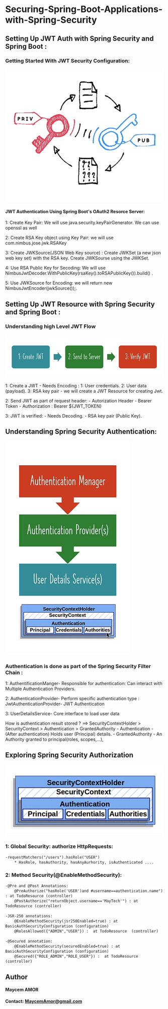 # Securing-Spring-Boot-Applications-with-Spring-Security

## Setting Up JWT Auth with Spring Security and Spring Boot : 

### Getting Started With JWT Security Configuration: 

![alt text](<Getting Started With JWT Security Configuration.PNG>)


#### JWT Authentication Using Spring Boot's OAuth2 Resorce Server: 

1: Create Key Pair: We will use java.security.keyPairGenerator.
                    We can use openssl as well

2: Create RSA Key object using Key Pair:  we will use com.nimbus.jose.jwk.RSAKey

3: Create JWKSource(JSON Web Key source) : Create JWKSet (a new json web key set) with the RSA key.
                                           Create JWKSourse using the JWKSet.

4: Use RSA Public Key for Secoding: We will use NimbusJwtDecoder.WithPublicKey(rsaKey().toRSAPublicKey()).build() .

5: Use JWKSource for Encoding: we will return new NimbusJwtEncoder(jwkSource());.


## Setting Up JWT Resource with Spring Security and Spring Boot :

### Understanding high Level JWT Flow 

![alt text](<Understanding high Level JWT Flow .PNG>)


1: Create a JWT 
    - Needs Encoding : 1: User credentials.
                       2: User data (payload).
                       3: RSA key pair
    - we will create a JWT Resource for creating Jwt.

2: Send JWT as part of request header:
    - Autorization Header
    - Bearer Token
    - Authorization : Bearer ${JWT_TOKEN}

3: JWT is verified:
    - Needs Decoding.
    - RSA key pair (Public Key).


## Understanding Spring Security Authentication: 

![alt text](<Understanding Spring Security Authentication.PNG>)

### Authentication is done as part of the Spring Security Filter Chain :

1: AuthentificationManger- Responsible for authentication:
    Can interact with Multiple Authentication Providers.

2: AuthenticationProvider- Perform specific authentication type : JwtAuthenticationProvider- JWT Authentication

3: UserDetailsService- Core interface to load user data

How is authentication result stored ? 
    ==> SecurityContextHolder > SecurityContext > Authentication > GrantedAuthority
            - Authentication - (After authentication) Holds user (Principal) details.
            - GrantedAuthority - An Authority granted to principal(roles, scopes,...),



## Exploring Spring Security Authorization

![alt text](<Exploring Spring Security Authorization.PNG>)
### 1: Global Security: authorize HttpRequests: 
    -requestMatchers("/users").hasRole("USER")
        * HasRole, hasAuthority, hasAnyAurhority, isAuthenticated ....

### 2: Method Security(@EnableMethodSecurity): 
    -@Pre and @Post Annotations:
        @PreAuthorize("hasRole('USER')and #username==authentication.name") : at TodoResource (controller) 
        @PostAuthorize("returnObject.username=='MayTech'") : at TodoResource (controller) 
    
    -JSR-250 annotations:
        @EnableMethodSecurity(jsr250Enabled=true) : at BasicAuthSecurityConfiguration (configuration)
        @RolesAllowed({"ADMIN","USER"}) :  at TodoResource  (controller) 
    
    -@Secured annotation: 
        @EnableMethodSecurity(securedEnabled=true) : at BasicAuthSecurityConfiguration (configuration)
        @Secured({"ROLE_ADMIN","ROLE_USER"}) :  at TodoResource  (controller)


## Author

#### Maycem AMOR 
#### Contact: MaycemAmor@gmail.com 
